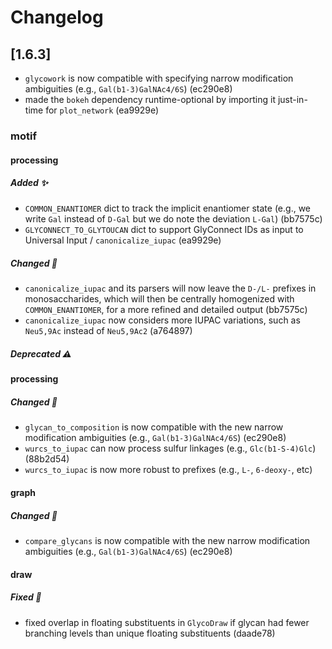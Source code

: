 # Changelog

## [1.6.3]
- `glycowork` is now compatible with specifying narrow modification ambiguities (e.g., `Gal(b1-3)GalNAc4/6S`) (ec290e8)
- made the `bokeh` dependency runtime-optional by importing it just-in-time for `plot_network` (ea9929e)

### motif
#### processing
##### Added ✨
- `COMMON_ENANTIOMER` dict to track the implicit enantiomer state (e.g., we write `Gal` instead of `D-Gal` but we do note the deviation `L-Gal`) (bb7575c)
- `GLYCONNECT_TO_GLYTOUCAN` dict to support GlyConnect IDs as input to Universal Input / `canonicalize_iupac` (ea9929e)

##### Changed 🔄
- `canonicalize_iupac` and its parsers will now leave the `D-/L-` prefixes in monosaccharides, which will then be centrally homogenized with `COMMON_ENANTIOMER`, for a more refined and detailed output (bb7575c)
- `canonicalize_iupac` now considers more IUPAC variations, such as `Neu5,9Ac` instead of `Neu5,9Ac2` (a764897)

##### Deprecated ⚠️

#### processing
##### Changed 🔄
- `glycan_to_composition` is now compatible with the new narrow modification ambiguities (e.g., `Gal(b1-3)GalNAc4/6S`) (ec290e8)
- `wurcs_to_iupac` can now process sulfur linkages (e.g., `Glc(b1-S-4)Glc`) (88b2d54)
- `wurcs_to_iupac` is now more robust to prefixes (e.g., `L-`, `6-deoxy-`, etc)

#### graph
##### Changed 🔄
- `compare_glycans` is now compatible with the new narrow modification ambiguities (e.g., `Gal(b1-3)GalNAc4/6S`) (ec290e8)

#### draw
##### Fixed 🐛
- fixed overlap in floating substituents in `GlycoDraw` if glycan had fewer branching levels than unique floating substituents (daade78)